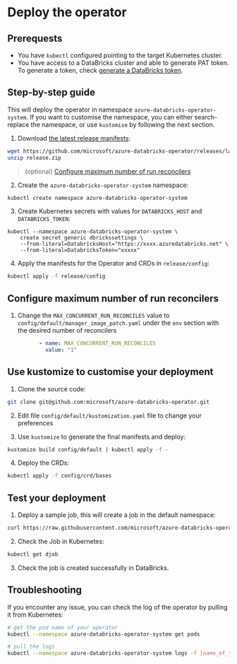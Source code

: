 # Deploy the operator

## Prerequests

- You have `kubectl` configured pointing to the target Kubernetes cluster.
- You have access to a DataBricks cluster and able to generate PAT token. To generate a token, check
  [generate a DataBricks token](https://docs.databricks.com/api/latest/authentication.html#generate-a-token).

## Step-by-step guide

This will deploy the operator in namespace `azure-databricks-operator-system`. If you want to customise
the namespace, you can either search-replace the namespace, or use `kustomise` by following the next
section.

1. Download [the latest release manifests](https://github.com/microsoft/azure-databricks-operator/releases):

```sh
wget https://github.com/microsoft/azure-databricks-operator/releases/latest/download/release.zip
unzip release.zip
```

> (optional) [Configure maximum number of run reconcilers](##configure-maximum-number-of-run-reconcilers)

2. Create the `azure-databricks-operator-system` namespace:

```sh
kubectl create namespace azure-databricks-operator-system
```

3. Create Kubernetes secrets with values for `DATABRICKS_HOST` and `DATABRICKS_TOKEN`:

```shell
kubectl --namespace azure-databricks-operator-system \
    create secret generic dbrickssettings \
    --from-literal=DatabricksHost="https://xxxx.azuredatabricks.net" \
    --from-literal=DatabricksToken="xxxxx"
```

4. Apply the manifests for the Operator and CRDs in `release/config`:

```sh
kubectl apply -f release/config
```

## Configure maximum number of run reconcilers

1. Change the `MAX_CONCURRENT_RUN_RECONCILES` value to `config/default/manager_image_patch.yaml` under the `env` section with the desired number of reconcilers
```yaml
          - name: MAX_CONCURRENT_RUN_RECONCILES
            value: "1"
```

## Use kustomize to customise your deployment

1. Clone the source code:

```sh
git clone git@github.com:microsoft/azure-databricks-operator.git
```

2. Edit file `config/default/kustomization.yaml` file to change your preferences

3. Use `kustomize` to generate the final manifests and deploy:

```sh
kustomize build config/default | kubectl apply -f -
```

4. Deploy the CRDs:

```sh
kubectl apply -f config/crd/bases
```

## Test your deployment

1. Deploy a sample job, this will create a job in the default namespace:

```sh
curl https://raw.githubusercontent.com/microsoft/azure-databricks-operator/master/config/samples/databricks_v1alpha1_djob.yaml | kubectl apply -f -
```

2. Check the Job in Kubernetes:

```sh
kubectl get djob
```

3. Check the job is created successfully in DataBricks.

## Troubleshooting

If you encounter any issue, you can check the log of the operator by pulling it from Kubernetes:

```sh
# get the pod name of your operator
kubectl --namespace azure-databricks-operator-system get pods

# pull the logs
kubectl --namespace azure-databricks-operator-system logs -f [name_of_the_operator_pod]
```

